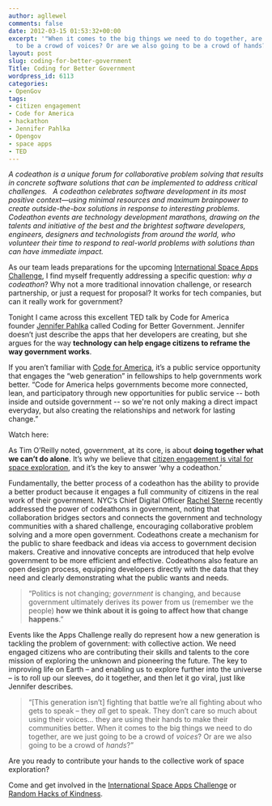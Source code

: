 ```yaml
---
author: agllewel
comments: false
date: 2012-03-15 01:53:32+00:00
excerpt: '"When it comes to the big things we need to do together, are we just going
  to be a crowd of voices? Or are we also going to be a crowd of hands?”'
layout: post
slug: coding-for-better-government
Title: Coding for Better Government
wordpress_id: 6113
categories:
- OpenGov
tags:
- citizen engagement
- Code for America
- hackathon
- Jennifer Pahlka
- Opengov
- space apps
- TED
---
```


_A codeathon is a unique forum for collaborative problem solving that results in concrete software solutions that can be implemented to address critical challenges.   A codeathon celebrates software development in its most positive context—using minimal resources and maximum brainpower to create outside-the-box solutions in response to interesting problems.  Codeathon events are technology development marathons, drawing on the talents and initiative of the best and the brightest software developers, engineers, designers and technologists from around the world, who volunteer their time to respond to real-world problems with solutions than can have immediate impact._


As our team leads preparations for the upcoming [International Space Apps Challenge](http://spaceappschallenge.org/), I find myself frequently addressing a specific question: _why a codeathon_? Why not a more traditional innovation challenge, or research partnership, or just a request for proposal? It works for tech companies, but can it really work for government?

Tonight I came across this excellent TED talk by Code for America founder [Jennifer Pahlka](http://codeforamerica.org/author/jen/) called Coding for Better Government. Jennifer doesn’t just describe the apps that her developers are creating, but she argues for the way **technology can help engage citizens to reframe the way government works**.

If you aren’t familiar with [Code for America](http://codeforamerica.org/), it’s a public service opportunity that engages the “web generation” in fellowships to help governments work better. “Code for America helps governments become more connected, lean, and participatory through new opportunities for public service -- both inside and outside government -- so we're not only making a direct impact everyday, but also creating the relationships and network for lasting change.”

Watch here:



As Tim O’Reilly noted, government, at its core, is about **doing together what we can’t do alone**. It’s why we believe that [citizen engagement is vital for space exploration](http://open.nasa.gov/blog/2011/08/26/citizen-engagement/), and it’s the key to answer ‘why a codeathon.’

Fundamentally, the better process of a codeathon has the ability to provide a better product because it engages a full community of citizens in the real work of their government. NYC’s Chief Digital Officer [Rachel Sterne](https://twitter.com/#!/rachelsterne) recently addressed the power of codeathons in government, noting that collaboration bridges sectors and connects the government and technology communities with a shared challenge, encouraging collaborative problem solving and a more open government. Codeathons create a mechanism for the public to share feedback and ideas via access to government decision makers. Creative and innovative concepts are introduced that help evolve government to be more efficient and effective. Codeathons also feature an open design process, equipping developers directly with the data that they need and clearly demonstrating what the public wants and needs.


> “Politics is not changing; _government_ is changing, and because government ultimately derives its power from us (remember we the people) **how we think about it is going to affect how that change happens**.”


Events like the Apps Challenge really do represent how a new generation is tackling the problem of government: with collective action. We need engaged citizens who are contributing their skills and talents to the core mission of exploring the unknown and pioneering the future. The key to improving life on Earth – and enabling us to explore further into the universe – is to roll up our sleeves, do it together, and then let it go viral, just like Jennifer describes.


> “[This generation isn’t] fighting that battle we’re all fighting about who gets to speak – they _all_ get to speak. They don’t care so much about using their voices… they are using their hands to make their communities better. When it comes to the big things we need to do together, are we just going to be a crowd of _voices_? Or are we also going to be a crowd of _hands_?”


Are you ready to contribute your hands to the collective work of space exploration?

Come and get involved in the [International Space Apps Challenge](http://spaceappschallenge.org/) or [Random Hacks of Kindness](http://open.nasa.gov/blog/2011/12/05/a-summary-of-the-5th-global-event/).
